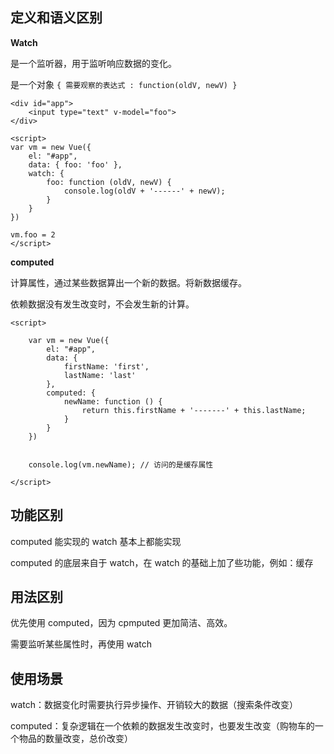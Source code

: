 ## 定义和语义区别

**Watch**

是一个监听器，用于监听响应数据的变化。

是一个对象 `{ 需要观察的表达式 : function(oldV, newV) }`

```vue
<div id="app">
    <input type="text" v-model="foo">
</div>

<script>
var vm = new Vue({
    el: "#app",
    data: { foo: 'foo' },
    watch: {
        foo: function (oldV, newV) {
            console.log(oldV + '------' + newV);
        }
    }
})

vm.foo = 2
</script>
```



**computed**

计算属性，通过某些数据算出一个新的数据。将新数据缓存。

依赖数据没有发生改变时，不会发生新的计算。

```vue
<script>

    var vm = new Vue({
        el: "#app",
        data: {
            firstName: 'first',
            lastName: 'last'
        },
        computed: {
            newName: function () {
                return this.firstName + '-------' + this.lastName;
            }
        }
    })


    console.log(vm.newName); // 访问的是缓存属性

</script>
```



## 功能区别

computed 能实现的 watch 基本上都能实现

computed 的底层来自于 watch，在 watch 的基础上加了些功能，例如：缓存



## 用法区别

优先使用 computed，因为 cpmputed 更加简洁、高效。

需要监听某些属性时，再使用 watch



## 使用场景

watch：数据变化时需要执行异步操作、开销较大的数据（搜索条件改变）

computed：复杂逻辑在一个依赖的数据发生改变时，也要发生改变（购物车的一个物品的数量改变，总价改变）